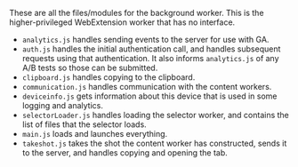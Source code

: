 These are all the files/modules for the background worker.  This is the higher-privileged WebExtension worker that has no interface.

- `analytics.js` handles sending events to the server for use with GA.
- `auth.js` handles the initial authentication call, and handles subsequent requests using that authentication.  It also informs `analytics.js` of any A/B tests so those can be submitted.
- `clipboard.js` handles copying to the clipboard.
- `communication.js` handles communication with the content workers.
- `deviceinfo.js` gets information about this device that is used in some logging and analytics.
- `selectorLoader.js` handles loading the selector worker, and contains the list of files that the selector loads.
- `main.js` loads and launches everything.
- `takeshot.js` takes the shot the content worker has constructed, sends it to the server, and handles copying and opening the tab.
